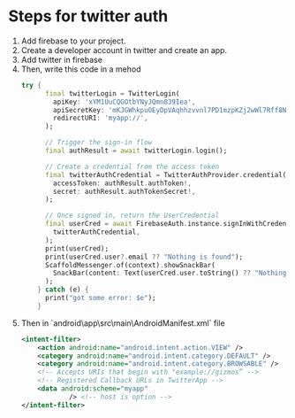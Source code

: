 # Steps for twitter auth

<ol>
<li>Add firebase to your project.</li>
<li>Create a developer account in twitter and create an app.</li>
<li>Add twitter in firebase</li>
<li>Then, write this code in a mehod</li>

```dart
try {
      final twitterLogin = TwitterLogin(
        apiKey: 'xYM1UuCQGOtbYNyJQmn839Iea',
        apiSecretKey: 'mKJGWhkpuOEyDpVAqhhzvvnl7PD1mzpKZj2wWl7Rff8NrBPxFE',
        redirectURI: 'myapp://',
      );

      // Trigger the sign-in flow
      final authResult = await twitterLogin.login();

      // Create a credential from the access token
      final twitterAuthCredential = TwitterAuthProvider.credential(
        accessToken: authResult.authToken!,
        secret: authResult.authTokenSecret!,
      );

      // Once signed in, return the UserCredential
      final userCred = await FirebaseAuth.instance.signInWithCredential(
        twitterAuthCredential,
      );
      print(userCred);
      print(userCred.user?.email ?? "Nothing is found");
      ScaffoldMessenger.of(context).showSnackBar(
        SnackBar(content: Text(userCred.user.toString() ?? "Nothing")),
      );
    } catch (e) {
      print("got some error: $e");
    }
```
<li>Then in `android\app\src\main\AndroidManifest.xml` file</li>

```xml
<intent-filter>
    <action android:name="android.intent.action.VIEW" />
    <category android:name="android.intent.category.DEFAULT" />
    <category android:name="android.intent.category.BROWSABLE" />
    <!-- Accepts URIs that begin with "example://gizmos” -->
    <!-- Registered Callback URLs in TwitterApp -->
    <data android:scheme="myapp"
            /> <!-- host is option -->
</intent-filter>
```
</ol>
